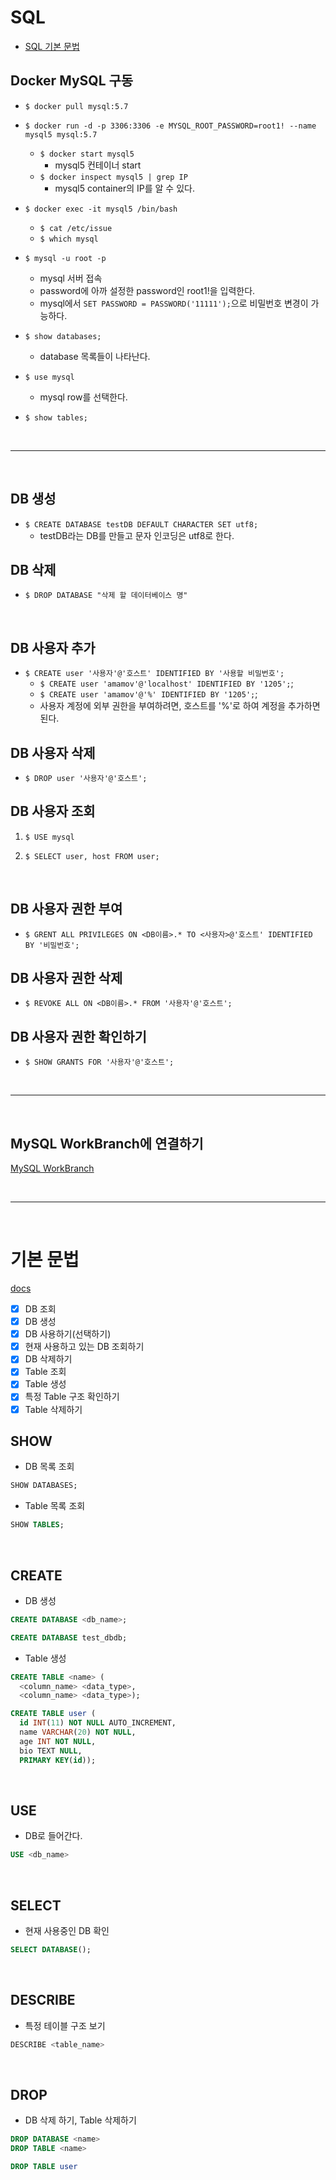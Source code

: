 # SQL

- [SQL 기본 문법](#기본-문법)

## Docker MySQL 구동

- `$ docker pull mysql:5.7`

- `$ docker run -d -p 3306:3306 -e MYSQL_ROOT_PASSWORD=root1! --name mysql5 mysql:5.7`

  - `$ docker start mysql5`
    - mysql5 컨테이너 start
  - `$ docker inspect mysql5 | grep IP`
    - mysql5 container의 IP를 알 수 있다.

- `$ docker exec -it mysql5 /bin/bash`

  - `$ cat /etc/issue`
  - `$ which mysql`

- `$ mysql -u root -p`

  - mysql 서버 접속
  - password에 아까 설정한 password인 root1!을 입력한다.
  - mysql에서 `SET PASSWORD = PASSWORD('11111');`으로 비밀번호 변경이 가능하다.

- `$ show databases;`

  - database 목록들이 나타난다.

- `$ use mysql`

  - mysql row를 선택한다.

- `$ show tables;`

<br>

---

<br>

## DB 생성

- `$ CREATE DATABASE testDB DEFAULT CHARACTER SET utf8;`
  - testDB라는 DB를 만들고 문자 인코딩은 utf8로 한다.

## DB 삭제

- `$ DROP DATABASE "삭제 할 데이터베이스 명"`

<br>

## DB 사용자 추가

- `$ CREATE user '사용자'@'호스트' IDENTIFIED BY '사용할 비밀번호';`
  - `$ CREATE user 'amamov'@'localhost' IDENTIFIED BY '1205';`;
  - `$ CREATE user 'amamov'@'%' IDENTIFIED BY '1205';`;
  - 사용자 계정에 외부 권한을 부여하려면, 호스트를 '%'로 하여 계정을 추가하면 된다.

## DB 사용자 삭제

- `$ DROP user '사용자'@'호스트';`

## DB 사용자 조회

1. `$ USE mysql`

2. `$ SELECT user, host FROM user;`

<br>

## DB 사용자 권한 부여

- `$ GRENT ALL PRIVILEGES ON <DB이름>.* TO <사용자>@'호스트' IDENTIFIED BY '비밀번호';`

## DB 사용자 권한 삭제

- `$ REVOKE ALL ON <DB이름>.* FROM '사용자'@'호스트';`

## DB 사용자 권한 확인하기

- `$ SHOW GRANTS FOR '사용자'@'호스트';`

<br>

---

<br>

## MySQL WorkBranch에 연결하기

[MySQL WorkBranch](https://www.mysql.com/products/workbench/)

<br>

---

<br>

# 기본 문법

[docs](https://www.tutorialspoint.com/mysql/mysql-data-types.htm)

- [x] DB 조회
- [x] DB 생성
- [x] DB 사용하기(선택하기)
- [x] 현재 사용하고 있는 DB 조회하기
- [x] DB 삭제하기
- [x] Table 조회
- [x] Table 생성
- [x] 특정 Table 구조 확인하기
- [x] Table 삭제하기

## SHOW

- DB 목록 조회

```sql
SHOW DATABASES;
```

- Table 목록 조회

```sql
SHOW TABLES;
```

<br>

## CREATE

- DB 생성

```sql
CREATE DATABASE <db_name>;

CREATE DATABASE test_dbdb;
```

- Table 생성

```sql
CREATE TABLE <name> (
  <column_name> <data_type>,
  <column_name> <data_type>);

CREATE TABLE user (
  id INT(11) NOT NULL AUTO_INCREMENT,
  name VARCHAR(20) NOT NULL,
  age INT NOT NULL,
  bio TEXT NULL,
  PRIMARY KEY(id));
```

<br>

## USE

- DB로 들어간다.

```sql
USE <db_name>
```

<br>

## SELECT

- 현재 사용중인 DB 확인

```sql
SELECT DATABASE();
```

<br>

## DESCRIBE

- 특정 테이블 구조 보기

```sql
DESCRIBE <table_name>
```

<br>

## DROP

- DB 삭제 하기, Table 삭제하기

```sql
DROP DATABASE <name>
DROP TABLE <name>

DROP TABLE user
```

<br>
